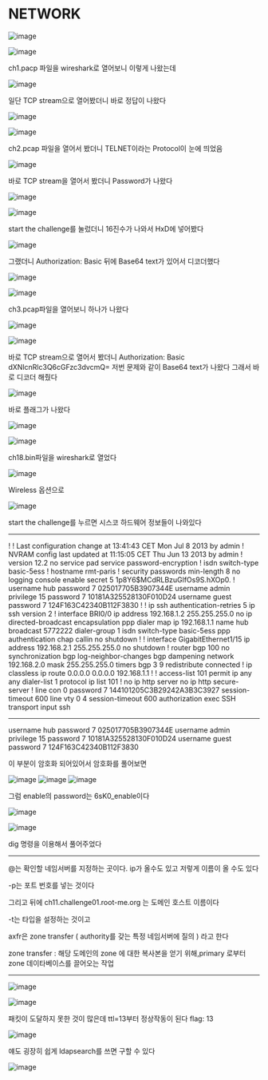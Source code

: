 NETWORK
=======

![image](https://user-images.githubusercontent.com/109789864/184523234-a93763e7-aaba-4fcf-a113-70ddd1912ca0.png)

![image](https://user-images.githubusercontent.com/109789864/184523260-9344f320-fbfd-4c44-ae42-cb8a6fe6069a.png)

ch1.pacp 파일을 wireshark로 열어보니 이렇게 나왔는데 

![image](https://user-images.githubusercontent.com/109789864/184523280-a9cd1682-3670-46bc-85dc-178452d04301.png)

일단 TCP stream으로 열어봤더니 바로 정답이 나왔다

![image](https://user-images.githubusercontent.com/109789864/184523342-be3242e7-ec01-4dfe-a16d-ada808ca95d3.png)

![image](https://user-images.githubusercontent.com/109789864/184523363-b8b20e6b-44e9-40cb-958d-2c35a3241257.png)

ch2.pcap 파일을 열어서 봤더니 TELNET이라는 Protocol이 눈에 띄었음

![image](https://user-images.githubusercontent.com/109789864/184523400-9053924c-45e4-452d-8e88-e8e61b9cf357.png)

바로 TCP stream을 열어서 봤더니 Password가 나왔다

![image](https://user-images.githubusercontent.com/109789864/184523437-79224811-ff2d-46de-bb6c-b71502f7ad65.png)

![image](https://user-images.githubusercontent.com/109789864/184523450-c50623c4-f077-4170-ad55-621b548dc2e2.png)

start the challenge를 눌렀더니 16진수가 나와서 HxD에 넣어봤다

![image](https://user-images.githubusercontent.com/109789864/184523492-cd4af072-8b13-45e6-976e-43392636e726.png)

그랬더니 Authorization: Basic 뒤에 Base64 text가 있어서 디코더했다

![image](https://user-images.githubusercontent.com/109789864/184523524-5241994d-7261-4810-8d32-c24c3b331597.png)

![image](https://user-images.githubusercontent.com/109789864/184523547-098c9d3a-3b95-4436-a773-c14d46cdb404.png)

ch3.pcap파일을 열어보니 하나가 나왔다

![image](https://user-images.githubusercontent.com/109789864/184523576-7b6254d0-f148-4398-8b49-644c8b692f1d.png)

![image](https://user-images.githubusercontent.com/109789864/184523584-62c0ef61-095a-4d88-8567-478c21e46e15.png)

바로 TCP stream으로 열어서 봤더니 Authorization: Basic dXNlcnRlc3Q6cGFzc3dvcmQ= 저번 문제와 같이 Base64 text가 나왔다
그래서 바로 디코더 해줬다

![image](https://user-images.githubusercontent.com/109789864/184523644-31cc9c7c-e87c-4588-ae28-785e3647f2ae.png)
 
바로 플래그가 나왔다

![image](https://user-images.githubusercontent.com/109789864/184524141-2d73073a-858e-4c19-90e1-37fe6975871f.png)

![image](https://user-images.githubusercontent.com/109789864/184524175-edde422c-5cd9-4512-b293-82e4545d5c5b.png)

ch18.bin파일을 wireshark로 열었다

![image](https://user-images.githubusercontent.com/109789864/184524231-7c40b640-d5c9-448d-b2d3-b5d85f5b442d.png)

Wireless 옵션으로 

![image](https://user-images.githubusercontent.com/109789864/184523714-acaa2a8b-f577-431c-bb5a-de8847626819.png)

start the challenge를 누르면 시스코 하드웨어 정보들이 나와있다

-------------------------------------------------------------
!
! Last configuration change at 13:41:43 CET Mon Jul 8 2013 by admin
! NVRAM config last updated at 11:15:05 CET Thu Jun 13 2013 by admin
!
version 12.2
no service pad
service password-encryption
!
isdn switch-type basic-5ess
!
hostname rmt-paris
!
security passwords min-length 8
no logging console
enable secret 5 $1$p8Y6$MCdRLBzuGlfOs9S.hXOp0.
!
username hub password 7 025017705B3907344E 
username admin privilege 15 password 7 10181A325528130F010D24
username guest password 7 124F163C42340B112F3830
!
!
ip ssh authentication-retries 5
ip ssh version 2
!
interface BRI0/0
 ip address 192.168.1.2 255.255.255.0
 no ip directed-broadcast
 encapsulation ppp
 dialer map ip 192.168.1.1 name hub broadcast 5772222
 dialer-group 1
 isdn switch-type basic-5ess
 ppp authentication chap callin
 no shutdown
!
!
interface GigabitEthernet1/15
 ip address 192.168.2.1 255.255.255.0
 no shutdown
!
router bgp 100
 no synchronization
 bgp log-neighbor-changes
 bgp dampening
 network 192.168.2.0 mask 255.255.255.0
 timers bgp 3 9
 redistribute connected
!
ip classless
ip route 0.0.0.0 0.0.0.0 192.168.1.1
!
!
access-list 101 permit ip any any
dialer-list 1 protocol ip list 101
!
no ip http server
no ip http secure-server
!
line con 0
 password 7 144101205C3B29242A3B3C3927
 session-timeout 600
line vty 0 4
 session-timeout 600
 authorization exec SSH
 transport input ssh
 
-------------------------------------------------------------

username hub password 7 025017705B3907344E 
username admin privilege 15 password 7 10181A325528130F010D24
username guest password 7 124F163C42340B112F3830

이 부분이 암호화 되어있어서 암호화를 풀어보면 

![image](https://user-images.githubusercontent.com/109789864/184523800-efb94735-4d1d-42b7-a6bc-1a5b7678424e.png)
![image](https://user-images.githubusercontent.com/109789864/184523810-430dd2d8-d07f-4a9f-a682-20a65a2b1881.png)
![image](https://user-images.githubusercontent.com/109789864/184523817-9fcd25c7-cbd6-4dd6-8210-aa17bd91ccb3.png)

그럼 enable의 password는 6sK0_enable이다

![image](https://user-images.githubusercontent.com/109789864/184523849-8e3d3536-7225-4ccb-bc4b-627fee19f664.png)

![image](https://user-images.githubusercontent.com/109789864/184523918-f72037df-03c9-4624-b57d-90157120487e.png)

dig 명령을 이용해서 풀어주었다

---------------------------------------------------------------------------------
@는 확인할 네임서버를 지정하는 곳이다. ip가 올수도 있고 저렇게 이름이 올 수도 있다

-p는 포트 번호를 넣는 것이다

그리고 뒤에 ch11.challenge01.root-me.org 는 도메인 호스트 이름이다

-t는 타입을 설정하는 것이고

axfr은 zone transfer ( authority를 갖는 특정 네임서버에 질의 ) 라고 한다

zone transfer : 해당 도메인의 zone 에 대한 복사본을 얻기 위해,primary 로부터 zone 데이타베이스를 끌어오는 작업

---------------------------------------------------------------------------------

![image](https://user-images.githubusercontent.com/109789864/184524037-03b35761-b7ab-4997-84a0-d8278b28738a.png)

![image](https://user-images.githubusercontent.com/109789864/184524045-38637ec3-3777-4347-9af1-d93e0a46a918.png)

패킷이 도달하지 못한 것이 많은데 ttl=13부터 정상작동이 된다
flag: 13

![image](https://user-images.githubusercontent.com/109789864/184524090-843897e7-7d83-4dbf-ae8c-cf576da23e16.png)

얘도 굉장히 쉽게 ldapsearch를 쓰면 구할 수 있다

![image](https://user-images.githubusercontent.com/109789864/184524114-64818e75-419d-4d77-bed8-5df9111a11df.png)

